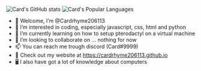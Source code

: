 ![Card's GitHub stats](https://github-readme-stats.vercel.app/api?username=cardrhyme206113&show_icons=true&theme=cobalt)
![Card's Popular Languages](https://github-readme-stats.vercel.app/api/top-langs?username=cardrhyme206113&show_icons=true&theme=cobalt&compact=true)

- 👋 Welcome, I’m @Cardrhyme206113
- 👀 I’m interested in coding, especially javascript, css, html and python
- 🌱 I’m currently learning on how to setup pterodactyl on a virtual machine
- 💞️ I’m looking to collaborate on ... nothing for now
- 📫 You can reach me trough discord (Card#9999)
- 💎 Check out my website at https://cardrhyme206113.github.io
- 🖥️ I also have got a lot of knowledge about computers
